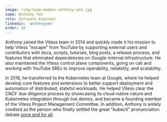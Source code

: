 ```yaml
---
image: /img/team-member-anthony-yeh.jpg
name: Anthony Yeh 
role: Software Engineer 
linkedin: 'anthonyyeh'
order: 10
---
```

Anthony joined the Vitess team in 2014 and quickly made it his mission to help Vitess "escape" from YouTube by supporting external users and contributors with docs, scripts, tutorials, blog posts, a release process, and features that eliminated dependencies on Google-internal infrastructure. He also maintained the Vitess control plane components, going on call and working with YouTube SREs to improve operability, reliability, and scalability.

In 2016, he transferred to the Kubernetes team at Google, where he helped develop core features and extensions to better support deployment and automation of distributed, stateful workloads. He helped Vitess clear the CNCF due diligence process by showcasing its cloud-native nature and Kubernetes integration through live demos, and became a founding member of the Vitess Project Management Committee. In addition, Anthony is widely credited as the person who finally settled the great "kubectl" pronunciation debate [once and for all](https://twitter.com/enisoc/status/1112422388073824256).
